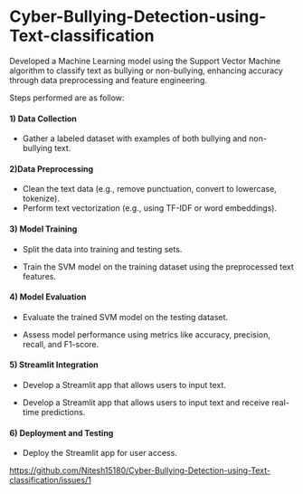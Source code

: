 # Cyber-Bullying-Detection-using-Text-classification
Developed a Machine Learning model using the Support Vector Machine algorithm to classify text as bullying or non-bullying, enhancing accuracy through data preprocessing and feature engineering.



Steps performed are as follow: 

#### 1) Data Collection
   
* Gather a labeled dataset with examples of both bullying and non-bullying text.

#### 2)Data Preprocessing

* Clean the text data (e.g., remove punctuation, convert to lowercase, tokenize).
* Perform text vectorization (e.g., using TF-IDF or word embeddings).

 #### 3) Model Training

 * Split the data into training and testing sets.

* Train the SVM model on the training dataset using the preprocessed text features.

#### 4) Model Evaluation

 * Evaluate the trained SVM model on the testing dataset.
   
*  Assess model performance using metrics like accuracy, precision, recall, and F1-score.

#### 5) Streamlit Integration

 * Develop a Streamlit app that allows users to input text.

* Develop a Streamlit app that allows users to input text and receive real-time predictions.

  
#### 6) Deployment and Testing

* Deploy the Streamlit app for user access.


https://github.com/Nitesh15180/Cyber-Bullying-Detection-using-Text-classification/issues/1



